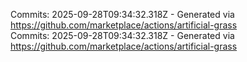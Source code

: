 Commits: 2025-09-28T09:34:32.318Z - Generated via https://github.com/marketplace/actions/artificial-grass
<br>
Commits: 2025-09-28T09:34:32.318Z - Generated via https://github.com/marketplace/actions/artificial-grass
<br>
